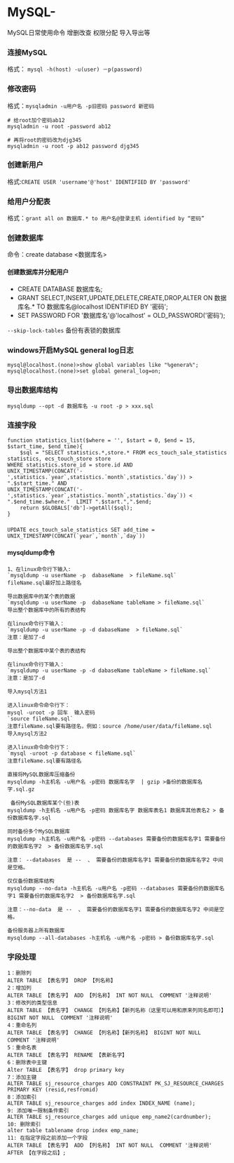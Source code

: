 # MySQL-
MySQL日常使用命令  增删改查 权限分配 导入导出等

### 连接MySQL
格式： `mysql -h(host) -u(user) －p(password)`

### 修改密码
格式：`mysqladmin -u用户名 -p旧密码 password 新密码`
```shell
# 给root加个密码ab12
mysqladmin -u root -password ab12

# 再将root的密码改为djg345
mysqladmin -u root -p ab12 password djg345
```
### 创建新用户
格式:`CREATE USER 'username'@'host' IDENTIFIED BY 'password'`
### 给用户分配表
格式：`grant all on 数据库.* to 用户名@登录主机 identified by “密码”`

### 创建数据库
命令：create database <数据库名>
#### 创建数据库并分配用户
 - CREATE DATABASE 数据库名;
 - GRANT SELECT,INSERT,UPDATE,DELETE,CREATE,DROP,ALTER ON 数据库名.* TO 数据库名@localhost IDENTIFIED BY '密码';
 - SET PASSWORD FOR '数据库名'@'localhost' = OLD_PASSWORD('密码');
 
`--skip-lock-tables` 备份有表锁的数据库

### windows开启MySQL general log日志
```shell
mysql@localhost.(none)>show global variables like "%genera%";
mysql@localhost.(none)>set global general_log=on;
```
### 导出数据库结构
```shell
mysqldump --opt -d 数据库名 -u root -p > xxx.sql
```

### 连接字段
```
function statistics_list($where = '', $start = 0, $end = 15, $start_time, $end_time){
    $sql = "SELECT statistics.*,store.* FROM ecs_touch_sale_statistics statistics, ecs_touch_store store 
WHERE statistics.store_id = store.id AND 
UNIX_TIMESTAMP(CONCAT('-',statistics.`year`,statistics.`month`,statistics.`day`)) > ".$start_time." AND 
UNIX_TIMESTAMP(CONCAT('-',statistics.`year`,statistics.`month`,statistics.`day`)) < ".$end_time.$where."  LIMIT ".$start.",".$end;
    return $GLOBALS['db']->getAll($sql);
}
```
### 
```
UPDATE ecs_touch_sale_statistics SET add_time = UNIX_TIMESTAMP(CONCAT(`year`,`month`,`day`))
```

#### mysqldump命令
```mysql
1、在linux命令行下输入:
`mysqldump -u userName -p  dabaseName  > fileName.sql`
fileName.sql最好加上路径名

导出数据库中的某个表的数据
`mysqldump -u userName -p  dabaseName tableName > fileName.sql`
导出整个数据库中的所有的表结构

在linux命令行下输入：
`mysqldump -u userName -p -d dabaseName  > fileName.sql`
注意：是加了-d 

导出整个数据库中某个表的表结构

在linux命令行下输入：
`mysqldump -u userName -p -d dabaseName tableName > fileName.sql`
注意：是加了-d

导入mysql方法1

进入linux命令命令行下：
mysql -uroot -p 回车  输入密码
`source fileName.sql`
注意fileName.sql要有路径名，例如：source /home/user/data/fileName.sql
导入mysql方法2

进入linux命令命令行下：
`mysql -uroot -p database < fileName.sql`
注意fileName.sql要有路径名

直接将MySQL数据库压缩备份
mysqldump -h主机名 -u用户名 -p密码 数据库名字  | gzip >备份的数据库名字.sql.gz

 备份MySQL数据库某个(些)表
mysqldump -h主机名 -u用户名 -p密码 数据库名字 数据库表名1 数据库其他表名2 > 备份数据库名字.sql

同时备份多个MySQL数据库
mysqldump -h主机名 -u用户名 -p密码 --databases 需要备份的数据库名字1 需要备份的数据库名字2  > 备份数据库名字.sql

注意： --databases  是 --  、 需要备份的数据库名字1 需要备份的数据库名字2 中间是空格。

仅仅备份数据库结构
mysqldump --no-data -h主机名 -u用户名 -p密码 --databases 需要备份的数据库名字1 需要备份的数据库名字2  > 备份数据库名字.sql

注意：--no-data  是 --  、 需要备份的数据库名字1 需要备份的数据库名字2 中间是空格。

备份服务器上所有数据库
mysqldump --all-databases -h主机名 -u用户名 -p密码 > 备份数据库名字.sql

```

### 字段处理
```mysql
1：删除列
ALTER TABLE 【表名字】 DROP 【列名称】
2：增加列
ALTER TABLE 【表名字】 ADD 【列名称】 INT NOT NULL  COMMENT '注释说明'
3：修改列的类型信息
ALTER TABLE 【表名字】 CHANGE 【列名称】【新列名称（这里可以用和原来列同名即可）】 BIGINT NOT NULL  COMMENT '注释说明'
4：重命名列
ALTER TABLE 【表名字】 CHANGE 【列名称】【新列名称】 BIGINT NOT NULL  COMMENT '注释说明'
5：重命名表
ALTER TABLE 【表名字】 RENAME 【表新名字】
6：删除表中主键
Alter TABLE 【表名字】 drop primary key
7：添加主键
ALTER TABLE sj_resource_charges ADD CONSTRAINT PK_SJ_RESOURCE_CHARGES PRIMARY KEY (resid,resfromid)
8：添加索引
ALTER TABLE sj_resource_charges add index INDEX_NAME (name);
9: 添加唯一限制条件索引
ALTER TABLE sj_resource_charges add unique emp_name2(cardnumber);
10: 删除索引
alter table tablename drop index emp_name;
11: 在指定字段之前添加一个字段
ALTER TABLE 【表名字】 ADD 【列名称】 INT NOT NULL  COMMENT '注释说明' AFTER 【在字段之后】;
```

